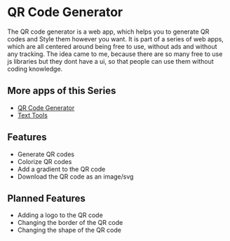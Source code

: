 # QR Code Generator

The QR code generator is a web app, which helps you to generate QR codes and Style them however you want.
It is part of a series of web apps, which are all centered around being free to use, without ads and without any tracking. The idea came to me, because there are so many free to use js libraries but they dont have a ui, so that people can use them without coding knowledge.

## More apps of this Series

-   [QR Code Generator](https://kyleklus.de/qr-code-generator)
-   [Text Tools](https://kyleklus.de/text-tools)

## Features

-   Generate QR codes
-   Colorize QR codes
-   Add a gradient to the QR code
-   Download the QR code as an image/svg

## Planned Features

-  Adding a logo to the QR code
-  Changing the border of the QR code
-  Changing the shape of the QR code